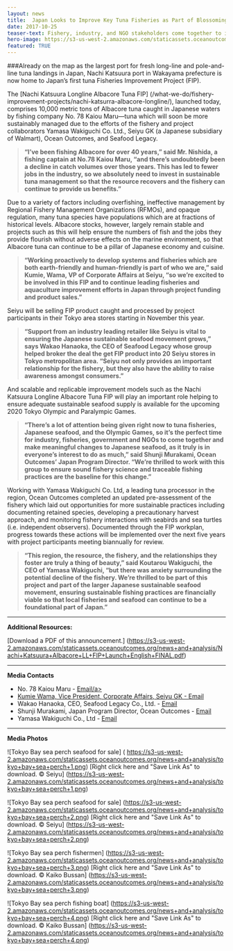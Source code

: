 ```yaml
---
layout: news
title:  Japan Looks to Improve Key Tuna Fisheries as Part of Blossoming Sustainable Seafood Movement
date: 2017-10-25
teaser-text: Fishery, industry, and NGO stakeholders come together to increase the sustainability of key albacore tuna fisheries in Japan.
hero-image: https://s3-us-west-2.amazonaws.com/staticassets.oceanoutcomes.org/news+and+analysis/hero+images/nachi-katsuura-fip-launch-hero.jpg
featured: TRUE
---
```

###Already on the map as the largest port for fresh long-line and pole-and-line tuna landings in Japan, Nachi Katsuura port in Wakayama prefecture is now home to Japan’s first tuna Fisheries Improvement Project (FIP). 

The [Nachi Katsuura Longline Albacore Tuna FIP] (/what-we-do/fishery-improvement-projects/nachi-katsurra-albacore-longline/), launched today, comprises 10,000 metric tons of Albacore tuna caught in Japanese waters by fishing company No. 78 Kaiou Maru—tuna which will soon be more sustainably managed due to the efforts of the fishery and project collaborators Yamasa Wakiguchi Co. Ltd., Seiyu GK (a Japanese subsidiary of Walmart), Ocean Outcomes, and Seafood Legacy.  

>**“I’ve been fishing Albacore for over 40 years,” said Mr. Nishida, a fishing captain at No.78 Kaiou Maru, “and there’s undoubtedly been a decline in catch volumes over those years. This has led to fewer jobs in the industry, so we absolutely need to invest in sustainable tuna management so that the resource recovers and the fishery can continue to provide us benefits.”**

Due to a variety of factors including overfishing, ineffective management by Regional Fishery Management Organizations (RFMOs), and opaque regulation, many tuna species have populations which are at fractions of historical levels. Albacore stocks, however, largely remain stable and projects such as this will help ensure the numbers of fish and the jobs they provide flourish without adverse effects on the marine environment, so that Albacore tuna can continue to be a pillar of Japanese economy and cuisine.

>**“Working proactively to develop systems and fisheries which are both earth-friendly and human-friendly is part of who we are,” said Kumie, Wama, VP of Corporate Affairs at Seiyu, “so we’re excited to be involved in this FIP and to continue leading fisheries and aquaculture improvement efforts in Japan through project funding and product sales.”**

Seiyu will be selling FIP product caught and processed by project participants in their Tokyo area stores starting in November this year.

>**“Support from an industry leading retailer like Seiyu is vital to ensuring the Japanese sustainable seafood movement grows,” says Wakao Hanaoka, the CEO of Seafood Legacy whose group helped broker the deal the get FIP product into 20 Seiyu stores in Tokyo metropolitan area. “Seiyu not only provides an important relationship for the fishery, but they also have the ability to raise awareness amongst consumers.”**

And scalable and replicable improvement models such as the Nachi Katsuura Longline Albacore Tuna FIP will play an important role helping to ensure adequate sustainable seafood supply is available for the upcoming 2020 Tokyo Olympic and Paralympic Games.

>**“There’s a lot of attention being given right now to tuna fisheries, Japanese seafood, and the Olympic Games, so it’s the perfect time for industry, fisheries, government and NGOs to come together and make meaningful changes to Japanese seafood, as it truly is in everyone’s interest to do as much,” said Shunji Murakami, Ocean Outcomes’ Japan Program Director. “We’re thrilled to work with this group to ensure sound fishery science and traceable fishing practices are the baseline for this change.”**

Working with Yamasa Wakiguchi Co. Ltd, a leading tuna processor in the region, Ocean Outcomes completed an updated pre-assessment of the fishery which laid out opportunities for more sustainable practices including documenting retained species, developing a precautionary harvest approach, and monitoring fishery interactions with seabirds and sea turtles (i.e. independent observers). Documented through the FIP workplan, progress towards these actions will be implemented over the next five years with project participants meeting biannually for review.

>**“This region, the resource, the fishery, and the relationships they foster are truly a thing of beauty,” said Koutarou Wakiguchi, the CEO of Yamasa Wakiguchi, “but there was anxiety surrounding the potential decline of the fishery. We’re thrilled to be part of this project and part of the larger Japanese sustainable seafood movement, ensuring sustainable fishing practices are financially viable so that local fisheries and seafood can continue to be a foundational part of Japan.”**

----

**Additional Resources:**

[Download a PDF of this announcement.] (https://s3-us-west-2.amazonaws.com/staticassets.oceanoutcomes.org/news+and+analysis/Nachi+Katsuura+Albacore+LL+FIP+Launch+English+FINAL.pdf)

----
**Media Contacts**

* No. 78 Kaiou Maru - <a href="mailto:78aisora@gmail.com">Email/a>  
* Kumie Wama, Vice President, Corporate Affairs, Seiyu GK - <a href="mailto:megumi_hayakawa@walmart.com">Email</a>
* Wakao Hanaoka, CEO, Seafood Legacy Co., Ltd. - <a href="mailto:wakao.hanaoka@seafoodlegacy.com">Email</a>   
* Shunji Murakami, Japan Program Director, Ocean Outcomes - <a href="mailto:shunji@oceanoutcomes.org">Email</a>  
* Yamasa Wakiguchi Co., Ltd - <a href="mailto:contact@maguro-yamasa.com">Email</a>  

----
**Media Photos**

![Tokyo Bay sea perch seafood for sale]
(	https://s3-us-west-2.amazonaws.com/staticassets.oceanoutcomes.org/news+and+analysis/tokyo+bay+sea+perch+1.png)
[Right click here and "Save Link As" to download. © Seiyu] (https://s3-us-west-2.amazonaws.com/staticassets.oceanoutcomes.org/news+and+analysis/tokyo+bay+sea+perch+1.png)


![Tokyo Bay sea perch seafood for sale]
(https://s3-us-west-2.amazonaws.com/staticassets.oceanoutcomes.org/news+and+analysis/tokyo+bay+sea+perch+2.png)
[Right click here and "Save Link As" to download. © Seiyu] (https://s3-us-west-2.amazonaws.com/staticassets.oceanoutcomes.org/news+and+analysis/tokyo+bay+sea+perch+2.png)


![Tokyo Bay sea perch fishermen]
(https://s3-us-west-2.amazonaws.com/staticassets.oceanoutcomes.org/news+and+analysis/tokyo+bay+sea+perch+3.png)
[Right click here and "Save Link As" to download. © Kaiko Bussan] (https://s3-us-west-2.amazonaws.com/staticassets.oceanoutcomes.org/news+and+analysis/tokyo+bay+sea+perch+3.png)


![Tokyo Bay sea perch fishing boat]
(https://s3-us-west-2.amazonaws.com/staticassets.oceanoutcomes.org/news+and+analysis/tokyo+bay+sea+perch+4.png)
[Right click here and "Save Link As" to download. © Kaiko Bussan] (https://s3-us-west-2.amazonaws.com/staticassets.oceanoutcomes.org/news+and+analysis/tokyo+bay+sea+perch+4.png)
